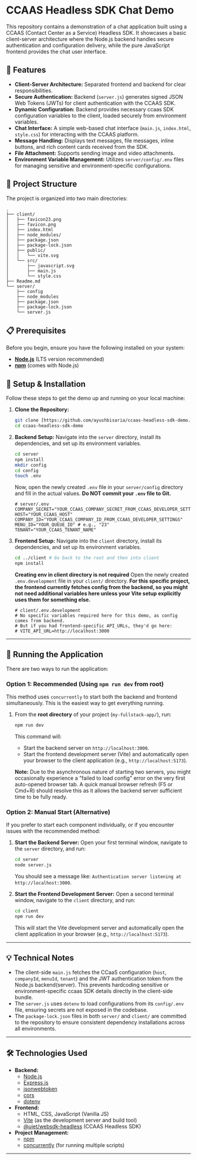 # CCAAS Headless SDK Chat Demo

This repository contains a demonstration of a chat application built using a CCAAS (Contact Center as a Service) Headless SDK. It showcases a basic client-server architecture where the Node.js backend handles secure authentication and configuration delivery, while the pure JavaScript frontend provides the chat user interface.

## 🚀 Features

* **Client-Server Architecture:** Separated frontend and backend for clear responsibilities.
* **Secure Authentication:** Backend (`server.js`) generates signed JSON Web Tokens (JWTs) for client authentication with the CCAAS SDK.
* **Dynamic Configuration:** Backend provides necessary ccaas SDK configuration variables to the client, loaded securely from environment variables.
* **Chat Interface:** A simple web-based chat interface (`main.js`, `index.html`, `style.css`) for interacting with the CCAAS platform.
* **Message Handling:** Displays text messages, file messages, inline buttons, and rich content cards received from the SDK.
* **File Attachment:** Supports sending image and video attachments.
* **Environment Variable Management:** Utilizes `server/config/.env` files for managing sensitive and environment-specific configurations.

## 📁 Project Structure

The project is organized into two main directories:
```
.
├── client/
│   ├── favicon23.png
│   ├── favicon.png
│   ├── index.html
│   ├── node_modules/
│   ├── package.json
│   ├── package-lock.json
│   ├── public/
│   │   └── vite.svg
│   └── src/
│       ├── javascript.svg
│       ├── main.js
│       └── style.css
├── Readme.md
└── server/
    ├── config
    ├── node_modules
    ├── package.json
    ├── package-lock.json
    └── server.js

```



## 📋 Prerequisites

Before you begin, ensure you have the following installed on your system:

* [**Node.js**](https://nodejs.org/en/download/) (LTS version recommended)
* [**npm**](https://www.npmjs.com/get-npm) (comes with Node.js)

## 🚀 Setup & Installation

Follow these steps to get the demo up and running on your local machine:

1.  **Clone the Repository:**
    ```bash
    git clone [https://github.com/ayushbisaria/ccaas-headless-sdk-demo.git)
    cd ccaas-headless-sdk-demo
    ```
2.  **Backend Setup:**
    Navigate into the `server` directory, install its dependencies, and set up its environment variables.

    ```bash
    cd server
    npm install
    mkdir config
    cd config
    touch .env 
    ```
    Now, open the newly created `.env` file in your `server/config` directory and fill in the actual values. **Do NOT commit your `.env` file to Git.**

    ```dotenv
    # server/.env
    COMPANY_SECRET="YOUR_CCAAS_COMPANY_SECRET_FROM_CCAAS_DEVELOPER_SETTINGS"
    HOST="YOUR_CCAAS_HOST"
    COMPANY_ID="YOUR_CCAAS_COMPANY_ID_FROM_CCAAS_DEVELOPER_SETTINGS"
    MENU_ID="YOUR_QUEUE_ID" # e.g., "23"
    TENANT="YOUR_CCAAS_TENANT_NAME" 
    ```

3.  **Frontend Setup:**
    Navigate into the `client` directory, install its dependencies, and set up its environment variables.

    ```bash
    cd ../client # Go back to the root and then into client
    npm install
    ```
    **Creating env in client directory is not required**
    Open the newly created `.env.development` file in your `client/` directory. **For this specific project, the frontend currently fetches config from the backend, so you might not need additional variables here unless your Vite setup explicitly uses them for something else.**

    ```dotenv
    # client/.env.development
    # No specific variables required here for this demo, as config comes from backend.
    # But if you had frontend-specific API_URLs, they'd go here:
    # VITE_API_URL=http://localhost:3000
    ```

---

## 🚀 Running the Application

There are two ways to run the application:

### Option 1: Recommended (Using `npm run dev` from root)

This method uses `concurrently` to start both the backend and frontend simultaneously. This is the easiest way to get everything running.

1.  From the **root directory** of your project (`my-fullstack-app/`), run:
    ```bash
    npm run dev
    ```
    This command will:
    * Start the backend server on `http://localhost:3000`.
    * Start the frontend development server (Vite) and automatically open your browser to the client application (e.g., `http://localhost:5173`).

    **Note:** Due to the asynchronous nature of starting two servers, you might occasionally experience a "failed to load config" error on the very first auto-opened browser tab. A quick manual browser refresh (F5 or Cmd+R) should resolve this as it allows the backend server sufficient time to be fully ready.

### Option 2: Manual Start (Alternative)

If you prefer to start each component individually, or if you encounter issues with the recommended method:

1.  **Start the Backend Server:**
    Open your first terminal window, navigate to the `server` directory, and run:
    ```bash
    cd server
    node server.js
    ```
    You should see a message like: `Authentication server listening at http://localhost:3000`.

2.  **Start the Frontend Development Server:**
    Open a second terminal window, navigate to the `client` directory, and run:
    ```bash
    cd client
    npm run dev
    ```
    This will start the Vite development server and automatically open the client application in your browser (e.g., `http://localhost:5173`).

---

## 💡 Technical Notes

* The client-side `main.js` fetches the CCaaS configuration (`host`, `companyId`, `menuId`, `tenant`) and the JWT authentication token from the Node.js backend(server). This prevents hardcoding sensitive or environment-specific ccaas SDK details directly in the client-side bundle.
* The `server.js` uses `dotenv` to load configurations from its `config/.env` file, ensuring secrets are not exposed in the codebase.
* The `package-lock.json` files in both `server/` and `client/` are committed to the repository to ensure consistent dependency installations across all environments.

---

## 🛠️ Technologies Used

* **Backend:**
    * [Node.js](https://nodejs.org/en/)
    * [Express.js](https://expressjs.com/)
    * [jsonwebtoken](https://www.npmjs.com/package/jsonwebtoken)
    * [cors](https://www.npmjs.com/package/cors)
    * [dotenv](https://www.npmjs.com/package/dotenv)
* **Frontend:**
    * HTML, CSS, JavaScript (Vanilla JS)
    * [Vite](https://vitejs.dev/) (as the development server and build tool)
    * [@ujet/websdk-headless](https://www.npmjs.com/package/@ujet/websdk-headless) (CCAAS Headless SDK)
* **Project Management:**
    * [npm](https://www.npmjs.com/)
    * [concurrently](https://www.npmjs.com/package/concurrently) (for running multiple scripts)

---
